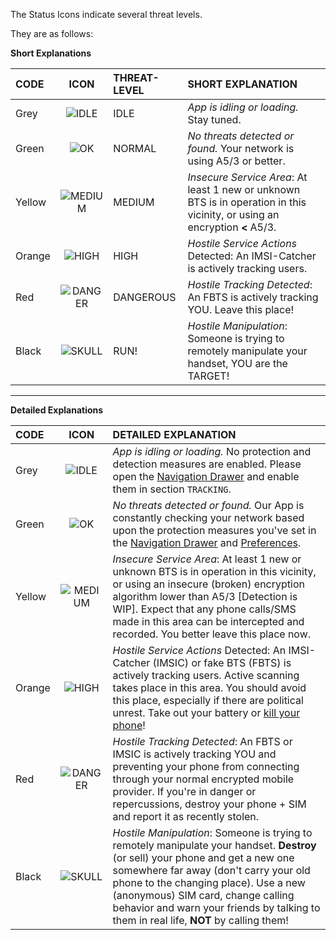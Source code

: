 The Status Icons indicate several threat levels. 

They are as follows:

**Short Explanations**

|  CODE  | ICON | THREAT-LEVEL |       SHORT EXPLANATION        |
|:------ |:----:|:------------ |:------------------------------ |
| Grey   | ![IDLE](https://raw.githubusercontent.com/SecUpwN/Android-IMSI-Catcher-Detector/master/app/src/main/res/drawable-hdpi/sense_idle.png)    | IDLE      | *App is idling or loading.* Stay tuned. |
| Green  | ![OK](https://raw.githubusercontent.com/SecUpwN/Android-IMSI-Catcher-Detector/master/app/src/main/res/drawable-hdpi/sense_ok.png)      | NORMAL       | *No threats detected or found.* Your network is using A5/3 or better. |
| Yellow | ![MEDIUM](https://raw.githubusercontent.com/SecUpwN/Android-IMSI-Catcher-Detector/master/app/src/main/res/drawable-hdpi/sense_medium.png)  | MEDIUM       | _Insecure Service Area_: At least 1 new or unknown BTS is in operation in this vicinity, or using an encryption **<** A5/3. |
| Orange | ![HIGH](https://raw.githubusercontent.com/SecUpwN/Android-IMSI-Catcher-Detector/master/app/src/main/res/drawable-hdpi/sense_high.png)    | HIGH         | _Hostile Service Actions_ Detected: An IMSI-Catcher is actively tracking users. |
| Red    | ![DANGER](https://raw.githubusercontent.com/SecUpwN/Android-IMSI-Catcher-Detector/master/app/src/main/res/drawable-hdpi/sense_danger.png)   | DANGEROUS    | _Hostile Tracking Detected_: An FBTS is actively tracking YOU. Leave this place! |
| Black  | ![SKULL](https://raw.githubusercontent.com/SecUpwN/Android-IMSI-Catcher-Detector/master/app/src/main/res/drawable-hdpi/sense_skull.png)    | RUN!         | _Hostile Manipulation_: Someone is trying to remotely manipulate your handset, YOU are the TARGET! |

---

**Detailed Explanations**


|  CODE  | ICON |              DETAILED EXPLANATION             |
|:------ |:----:|:--------------------------------------------- |
| Grey   | ![IDLE](https://raw.githubusercontent.com/SecUpwN/Android-IMSI-Catcher-Detector/master/app/src/main/res/drawable-hdpi/sense_idle.png)       | *App is idling or loading.* No protection and detection measures are enabled. Please open the [Navigation Drawer](https://github.com/SecUpwN/Android-IMSI-Catcher-Detector/wiki/Navigation-Drawer) and enable them in section `TRACKING`.    |
| Green  | ![OK](https://raw.githubusercontent.com/SecUpwN/Android-IMSI-Catcher-Detector/master/app/src/main/res/drawable-hdpi/sense_ok.png)         | *No threats detected or found.* Our App is constantly checking your network based upon the protection measures you've set in the [Navigation Drawer](https://github.com/SecUpwN/Android-IMSI-Catcher-Detector/wiki/Navigation-Drawer) and [Preferences](https://github.com/SecUpwN/Android-IMSI-Catcher-Detector/wiki/Navigation-Drawer).   |
| Yellow | ![MEDIUM](https://raw.githubusercontent.com/SecUpwN/Android-IMSI-Catcher-Detector/master/app/src/main/res/drawable-hdpi/sense_medium.png)     | _Insecure Service Area_: At least 1 new or unknown BTS is in operation in this vicinity, or using an insecure (broken) encryption algorithm lower than A5/3  [Detection is WIP]. Expect that any phone calls/SMS made in this area can be intercepted and recorded. You better leave this place now. |
| Orange | ![HIGH](https://raw.githubusercontent.com/SecUpwN/Android-IMSI-Catcher-Detector/master/app/src/main/res/drawable-hdpi/sense_high.png)       | _Hostile Service Actions_ Detected: An IMSI-Catcher (IMSIC) or fake BTS (FBTS) is actively tracking users. Active scanning takes place in this area. You should avoid this place, especially if there are political unrest. Take out your battery or [kill your phone](http://killyourphone.com/)! |
| Red    | ![DANGER](https://raw.githubusercontent.com/SecUpwN/Android-IMSI-Catcher-Detector/master/app/src/main/res/drawable-hdpi/sense_danger.png)     | _Hostile Tracking Detected_: An FBTS or IMSIC is actively tracking YOU and preventing your phone from connecting through your normal encrypted mobile provider. If you're in danger or repercussions, destroy your phone + SIM and report it as recently stolen. |
| Black  | ![SKULL](https://raw.githubusercontent.com/SecUpwN/Android-IMSI-Catcher-Detector/master/app/src/main/res/drawable-hdpi/sense_skull.png)      | _Hostile Manipulation_: Someone is trying to remotely manipulate your handset. **Destroy** (or sell) your phone and get a new one somewhere far away (don't carry your old phone to the changing place). Use a new (anonymous) SIM card, change calling behavior and warn your friends by talking to them in real life, **NOT** by calling them!  |
